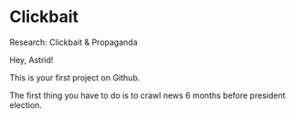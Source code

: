 # Clickbait
Research: Clickbait &amp; Propaganda

Hey, Astrid!

This is your first project on Github.

The first thing you have to do is to crawl news 6 months before president election.
